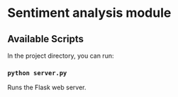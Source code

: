 # Sentiment analysis module

## Available Scripts

In the project directory, you can run:

### `python server.py`

Runs the Flask web server.